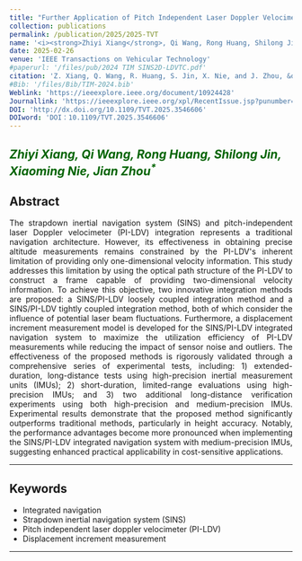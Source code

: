 ```yaml
---
title: "Further Application of Pitch Independent Laser Doppler Velocimeter in Land Vehicle Autonomous Navigation"
collection: publications
permalink: /publication/2025/2025-TVT
name: '<i><strong>Zhiyi Xiang</strong>, Qi Wang, Rong Huang, Shilong Jin, Xiaoming Nie, Jian Zhou<sup>*</sup></i>'
date: 2025-02-26
venue: 'IEEE Transactions on Vehicular Technology'
#paperurl: '/files/pub/2024 TIM SINS2D-LDVTC.pdf'
citation: 'Z. Xiang, Q. Wang, R. Huang, S. Jin, X. Nie, and J. Zhou, &quot;Further Application of Pitch Independent Laser Doppler Velocimeter in Land Vehicle Autonomous Navigation,&quot; <i>IEEE Trans. Veh. Technol</i>, vol. XX, p. XX-XX, 2025.'
#Bib: '/files/Bib/TIM-2024.bib'
Weblink: 'https://ieeexplore.ieee.org/document/10924428'
Journallink: 'https://ieeexplore.ieee.org/xpl/RecentIssue.jsp?punumber=25'
DOI: 'http://dx.doi.org/10.1109/TVT.2025.3546606'
DOIword: 'DOI：10.1109/TVT.2025.3546606'
---
```


<font color="#006400"><i><strong>Zhiyi Xiang</strong>, Qi Wang, Rong Huang, Shilong Jin, Xiaoming Nie, Jian Zhou<sup>*</sup></i></font>
------

**Abstract**
------
<p style="text-align:justify; text-justify:inter-ideograph;">
The strapdown inertial navigation system (SINS) and pitch-independent laser Doppler velocimeter (PI-LDV) integration represents a traditional navigation architecture. However, its effectiveness in obtaining precise altitude measurements remains constrained by the PI-LDV's inherent limitation of providing only one-dimensional velocity information. This study addresses this limitation by using the optical path structure of the PI-LDV to construct a frame capable of providing two-dimensional velocity information. To achieve this objective, two innovative integration methods are proposed: a SINS/PI-LDV loosely coupled integration method and a SINS/PI-LDV tightly coupled integration method, both of which consider the influence of potential laser beam fluctuations. Furthermore, a displacement increment measurement model is developed for the SINS/PI-LDV integrated navigation system to maximize the utilization efficiency of PI-LDV measurements while reducing the impact of sensor noise and outliers. The effectiveness of the proposed methods is rigorously validated through a comprehensive series of experimental tests, including: 1) extended-duration, long-distance tests using high-precision inertial measurement units (IMUs); 2) short-duration, limited-range evaluations using high-precision IMUs; and 3) two additional long-distance verification experiments using both high-precision and medium-precision IMUs. Experimental results demonstrate that the proposed method significantly outperforms traditional methods, particularly in height accuracy. Notably, the performance advantages become more pronounced when implementing the SINS/PI-LDV integrated navigation system with medium-precision IMUs, suggesting enhanced practical applicability in cost-sensitive applications.
</p>

------

**Keywords**
------
- Integrated navigation
- Strapdown inertial navigation system (SINS)
- Pitch independent laser doppler velocimeter (PI-LDV)
- Displacement increment measurement

------